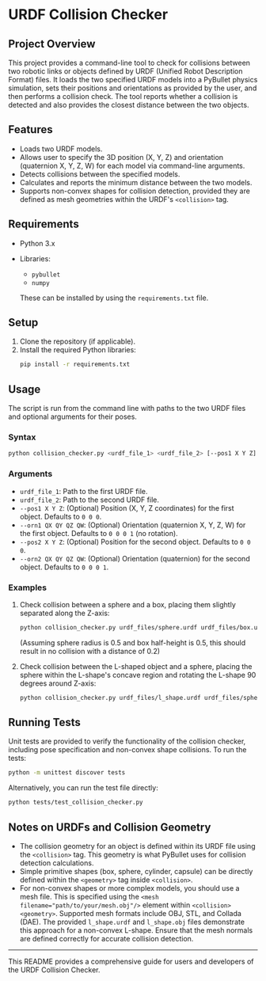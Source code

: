 # URDF Collision Checker

## Project Overview

This project provides a command-line tool to check for collisions between two robotic links or objects defined by URDF (Unified Robot Description Format) files. It loads the two specified URDF models into a PyBullet physics simulation, sets their positions and orientations as provided by the user, and then performs a collision check. The tool reports whether a collision is detected and also provides the closest distance between the two objects.

## Features

*   Loads two URDF models.
*   Allows user to specify the 3D position (X, Y, Z) and orientation (quaternion X, Y, Z, W) for each model via command-line arguments.
*   Detects collisions between the specified models.
*   Calculates and reports the minimum distance between the two models.
*   Supports non-convex shapes for collision detection, provided they are defined as mesh geometries within the URDF's `<collision>` tag.

## Requirements

*   Python 3.x
*   Libraries:
    *   `pybullet`
    *   `numpy`

    These can be installed by using the `requirements.txt` file.

## Setup

1.  Clone the repository (if applicable).
2.  Install the required Python libraries:
    ```bash
    pip install -r requirements.txt
    ```

## Usage

The script is run from the command line with paths to the two URDF files and optional arguments for their poses.

### Syntax

```bash
python collision_checker.py <urdf_file_1> <urdf_file_2> [--pos1 X Y Z] [--orn1 QX QY QZ QW] [--pos2 X Y Z] [--orn2 QX QY QZ QW]
```

### Arguments

*   `urdf_file_1`: Path to the first URDF file.
*   `urdf_file_2`: Path to the second URDF file.
*   `--pos1 X Y Z`: (Optional) Position (X, Y, Z coordinates) for the first object. Defaults to `0 0 0`.
*   `--orn1 QX QY QZ QW`: (Optional) Orientation (quaternion X, Y, Z, W) for the first object. Defaults to `0 0 0 1` (no rotation).
*   `--pos2 X Y Z`: (Optional) Position for the second object. Defaults to `0 0 0`.
*   `--orn2 QX QY QZ QW`: (Optional) Orientation (quaternion) for the second object. Defaults to `0 0 0 1`.

### Examples

1.  Check collision between a sphere and a box, placing them slightly separated along the Z-axis:
    ```bash
    python collision_checker.py urdf_files/sphere.urdf urdf_files/box.urdf --pos1 0 0 0.6 --pos2 0 0 -0.6
    ```
    (Assuming sphere radius is 0.5 and box half-height is 0.5, this should result in no collision with a distance of 0.2)

2.  Check collision between the L-shaped object and a sphere, placing the sphere within the L-shape's concave region and rotating the L-shape 90 degrees around Z-axis:
    ```bash
    python collision_checker.py urdf_files/l_shape.urdf urdf_files/sphere.urdf --pos1 0 0 0 --orn1 0 0 0.7071 0.7071 --pos2 0.5 0.5 0.5
    ```

## Running Tests

Unit tests are provided to verify the functionality of the collision checker, including pose specification and non-convex shape collisions. To run the tests:

```bash
python -m unittest discover tests
```
Alternatively, you can run the test file directly:
```bash
python tests/test_collision_checker.py
```

## Notes on URDFs and Collision Geometry

*   The collision geometry for an object is defined within its URDF file using the `<collision>` tag. This geometry is what PyBullet uses for collision detection calculations.
*   Simple primitive shapes (box, sphere, cylinder, capsule) can be directly defined within the `<geometry>` tag inside `<collision>`.
*   For non-convex shapes or more complex models, you should use a mesh file. This is specified using the `<mesh filename="path/to/your/mesh.obj"/>` element within `<collision><geometry>`. Supported mesh formats include OBJ, STL, and Collada (DAE). The provided `l_shape.urdf` and `l_shape.obj` files demonstrate this approach for a non-convex L-shape. Ensure that the mesh normals are defined correctly for accurate collision detection.

---
This README provides a comprehensive guide for users and developers of the URDF Collision Checker.
